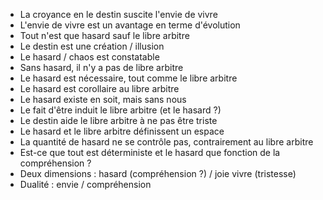 * La croyance en le destin suscite l'envie de vivre
* L'envie de vivre est un avantage en terme d'évolution
* Tout n'est que hasard sauf le libre arbitre
* Le destin est une création / illusion
* Le hasard / chaos est constatable
* Sans hasard, il n'y a pas de libre arbitre
* Le hasard est nécessaire, tout comme le libre arbitre
* Le hasard est corollaire au libre arbitre
* Le hasard existe en soit, mais sans nous
* Le fait d'être induit le libre arbitre (et le hasard ?)
* Le destin aide le libre arbitre à ne pas être triste
* Le hasard et le libre arbitre définissent un espace
* La quantité de hasard ne se contrôle pas, contrairement au libre arbitre
* Est-ce que tout est déterministe et le hasard que fonction de la compréhension ?
* Deux dimensions : hasard (compréhension ?) / joie vivre (tristesse)
* Dualité : envie / compréhension
